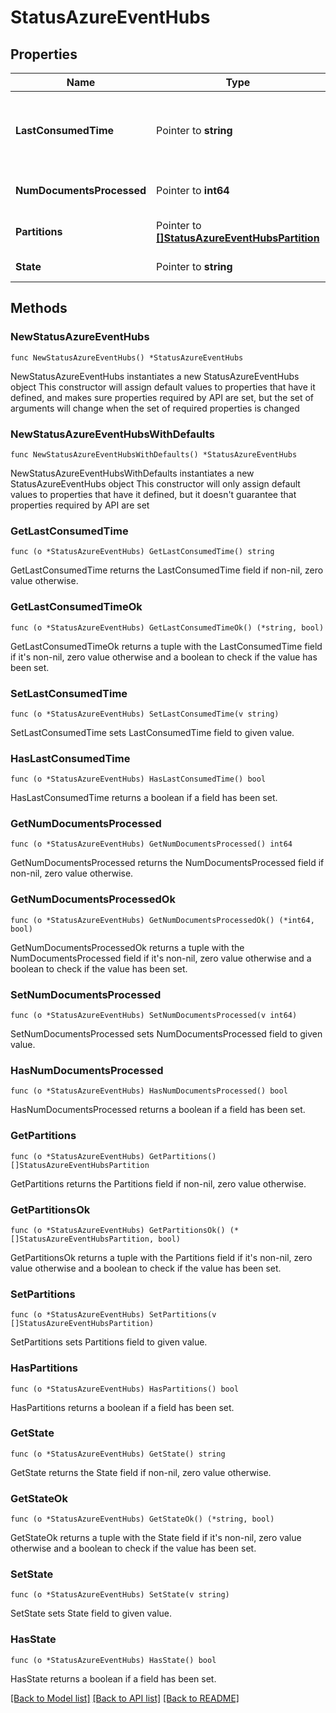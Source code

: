 # StatusAzureEventHubs

## Properties

Name | Type | Description | Notes
------------ | ------------- | ------------- | -------------
**LastConsumedTime** | Pointer to **string** | Time at which the last document was consumed. | [optional] 
**NumDocumentsProcessed** | Pointer to **int64** | Number of documents consumed. | [optional] 
**Partitions** | Pointer to [**[]StatusAzureEventHubsPartition**](StatusAzureEventHubsPartition.md) | Status info per partition. | [optional] 
**State** | Pointer to **string** | State of the source. | [optional] 

## Methods

### NewStatusAzureEventHubs

`func NewStatusAzureEventHubs() *StatusAzureEventHubs`

NewStatusAzureEventHubs instantiates a new StatusAzureEventHubs object
This constructor will assign default values to properties that have it defined,
and makes sure properties required by API are set, but the set of arguments
will change when the set of required properties is changed

### NewStatusAzureEventHubsWithDefaults

`func NewStatusAzureEventHubsWithDefaults() *StatusAzureEventHubs`

NewStatusAzureEventHubsWithDefaults instantiates a new StatusAzureEventHubs object
This constructor will only assign default values to properties that have it defined,
but it doesn't guarantee that properties required by API are set

### GetLastConsumedTime

`func (o *StatusAzureEventHubs) GetLastConsumedTime() string`

GetLastConsumedTime returns the LastConsumedTime field if non-nil, zero value otherwise.

### GetLastConsumedTimeOk

`func (o *StatusAzureEventHubs) GetLastConsumedTimeOk() (*string, bool)`

GetLastConsumedTimeOk returns a tuple with the LastConsumedTime field if it's non-nil, zero value otherwise
and a boolean to check if the value has been set.

### SetLastConsumedTime

`func (o *StatusAzureEventHubs) SetLastConsumedTime(v string)`

SetLastConsumedTime sets LastConsumedTime field to given value.

### HasLastConsumedTime

`func (o *StatusAzureEventHubs) HasLastConsumedTime() bool`

HasLastConsumedTime returns a boolean if a field has been set.

### GetNumDocumentsProcessed

`func (o *StatusAzureEventHubs) GetNumDocumentsProcessed() int64`

GetNumDocumentsProcessed returns the NumDocumentsProcessed field if non-nil, zero value otherwise.

### GetNumDocumentsProcessedOk

`func (o *StatusAzureEventHubs) GetNumDocumentsProcessedOk() (*int64, bool)`

GetNumDocumentsProcessedOk returns a tuple with the NumDocumentsProcessed field if it's non-nil, zero value otherwise
and a boolean to check if the value has been set.

### SetNumDocumentsProcessed

`func (o *StatusAzureEventHubs) SetNumDocumentsProcessed(v int64)`

SetNumDocumentsProcessed sets NumDocumentsProcessed field to given value.

### HasNumDocumentsProcessed

`func (o *StatusAzureEventHubs) HasNumDocumentsProcessed() bool`

HasNumDocumentsProcessed returns a boolean if a field has been set.

### GetPartitions

`func (o *StatusAzureEventHubs) GetPartitions() []StatusAzureEventHubsPartition`

GetPartitions returns the Partitions field if non-nil, zero value otherwise.

### GetPartitionsOk

`func (o *StatusAzureEventHubs) GetPartitionsOk() (*[]StatusAzureEventHubsPartition, bool)`

GetPartitionsOk returns a tuple with the Partitions field if it's non-nil, zero value otherwise
and a boolean to check if the value has been set.

### SetPartitions

`func (o *StatusAzureEventHubs) SetPartitions(v []StatusAzureEventHubsPartition)`

SetPartitions sets Partitions field to given value.

### HasPartitions

`func (o *StatusAzureEventHubs) HasPartitions() bool`

HasPartitions returns a boolean if a field has been set.

### GetState

`func (o *StatusAzureEventHubs) GetState() string`

GetState returns the State field if non-nil, zero value otherwise.

### GetStateOk

`func (o *StatusAzureEventHubs) GetStateOk() (*string, bool)`

GetStateOk returns a tuple with the State field if it's non-nil, zero value otherwise
and a boolean to check if the value has been set.

### SetState

`func (o *StatusAzureEventHubs) SetState(v string)`

SetState sets State field to given value.

### HasState

`func (o *StatusAzureEventHubs) HasState() bool`

HasState returns a boolean if a field has been set.


[[Back to Model list]](../README.md#documentation-for-models) [[Back to API list]](../README.md#documentation-for-api-endpoints) [[Back to README]](../README.md)


